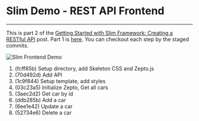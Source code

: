 # Slim Demo - REST API Frontend
---

This is part 2 of the [Getting Started with Slim Framework: Creating a RESTful API](http://codoki.github.io/2015/03/20/getting-started-with-slim-framework-pt-2/) post.
Part 1 is [here](http://codoki.github.io/2015/01/27/getting-started-with-slim-framework/).
You can checkout each step by the staged commits.

![Slim Frontend Demo](https://raw.githubusercontent.com/codoki/codoki.github.io/master/public/img/tuts/slim-frontend-api.png)

1. (fcff85b) Setup directory, add Skeleton CSS and Zepto.js
2. (70d492d) Add API
3. (1c9f844) Setup template, add styles
4. (03c23a5) Initialize Zepto, Get all cars
5. (3aec2d2) Get car by id
6. (ddb285b) Add a car
7. (6ee1e42) Update a car
8. (52734e6) Delete a car
